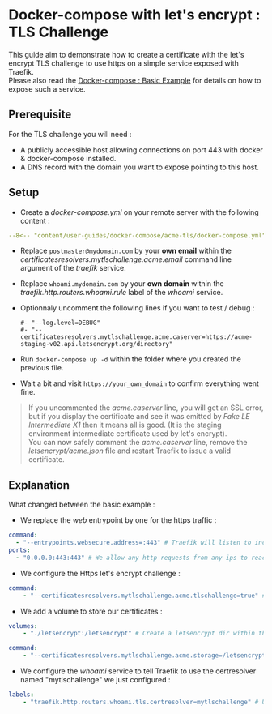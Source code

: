 # Docker-compose with let's encrypt : TLS Challenge

This guide aim to demonstrate how to create a certificate with the let's encrypt TLS challenge to use https on a simple service exposed with Traefik.  
Please also read the [Docker-compose : Basic Example](../basic-example) for details on how to expose such a service.  

## Prerequisite

For the TLS challenge you will need :

- A publicly accessible host allowing connections on port 443 with docker & docker-compose installed.
- A DNS record with the domain you want to expose pointing to this host.

## Setup

- Create a *docker-compose.yml* on your remote server with the following content :

```yaml
--8<-- "content/user-guides/docker-compose/acme-tls/docker-compose.yml"
```

- Replace `postmaster@mydomain.com` by your **own email** within the *certificatesresolvers.mytlschallenge.acme.email* command line argument of the *traefik* service.
- Replace `whoami.mydomain.com` by your **own domain** within the *traefik.http.routers.whoami.rule* label of the *whoami* service.
- Optionnaly uncomment the following lines if you want to test / debug :

	```text
	#- "--log.level=DEBUG"
	#- "--certificatesresolvers.mytlschallenge.acme.caserver=https://acme-staging-v02.api.letsencrypt.org/directory"
	```

- Run `docker-compose up -d` within the folder where you created the previous file.
- Wait a bit and visit `https://your_own_domain` to confirm everything went fine.

> If you uncommented the *acme.caserver* line, you will get an SSL error, but if you display the certificate and see it was emitted by *Fake LE Intermediate X1* then it means all is good. (It is the staging environment intermediate certificate used by let's encrypt).  
You can now safely comment the *acme.caserver* line, remove the *letsencrypt/acme.json* file and restart Traefik to issue a valid certificate.

## Explanation

What changed between the basic example :

- We replace the *web* entrypoint by one for the https traffic :

```yaml
command:
  - "--entrypoints.websecure.address=:443" # Traefik will listen to incoming request on the port 443 (https)
ports:
  - "0.0.0.0:443:443" # We allow any http requests from any ips to reach our Traefik container on the 443 port
```

- We configure the Https let's encrypt challenge :

```yaml
command:
	- "--certificatesresolvers.mytlschallenge.acme.tlschallenge=true" # Enable a tls challenge named "mytlschallenge"
```

- We add a volume to store our certificates :

```yaml
volumes:
	- "./letsencrypt:/letsencrypt" # Create a letsencrypt dir within the folder where the docker-compose file is

command:
	- "--certificatesresolvers.mytlschallenge.acme.storage=/letsencrypt/acme.json" # Tell to store the certificate on a path under our volume
```

- We configure the *whoami* service to tell Traefik to use the certresolver named "mytlschallenge" we just configured :

```yaml
labels:
	- "traefik.http.routers.whoami.tls.certresolver=mytlschallenge" # Uses the Host rule to define which certificate to issue
```
